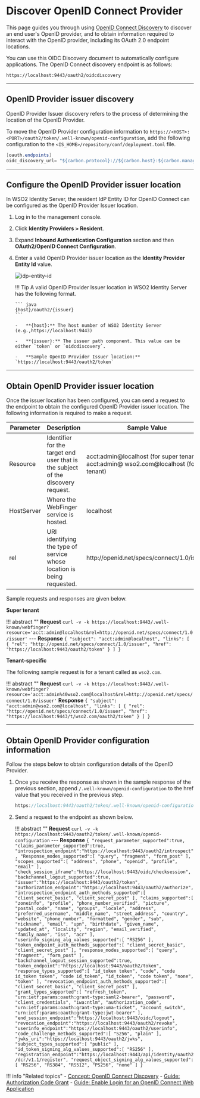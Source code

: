 # Discover OpenID Connect Provider

This page guides you through using [OpenID Connect Discovery]({{base_path}}/references/concepts/authentication/discovery) to discover an end user's OpenID provider, and to obtain information required to interact with the OpenID provider, including its OAuth 2.0 endpoint locations. 

You can use this OIDC Discovery document to automatically configure applications. The OpenID Connect discovery endpoint is as follows:

```
https://localhost:9443/oauth2/oidcdiscovery
```

-----

## OpenID Provider issuer discovery

OpenID Provider Issuer discovery refers to the process of determining the location of the OpenID Provider.

To move the OpenID Provider configuration information to `https://<HOST>:<PORT>/oauth2/token/.well-known/openid-configuration`, add the following configuration to the `<IS_HOME>/repository/conf/deployment.toml` file.
    
``` java
[oauth.endpoints]
oidc_discovery_url= "${carbon.protocol}://${carbon.host}:${carbon.management.port}/oauth2/token"
```

----

## Configure the OpenID Provider issuer location

In WSO2 Identity Server, the resident IdP Entity ID for OpenID Connect can be configured as the OpenID Provider Issuer location. 

1.  Log in to the management console.

2.  Click **Identity Providers > Resident**. 

3.  Expand **Inbound Authentication Configuration** section and then **OAuth2/OpenID Connect Configuration**.

4.  Enter a valid OpenID Provider issuer location as the **Identity Provider Entity Id** value.  

    ![idp-entity-id]( {{base_path}}/assets/img/guides/idp-entity-id.png) 

    !!! Tip
        A valid OpenID Provider Issuer location in WSO2 Identity Server has the following format.

        ``` java
        {host}/oauth2/{issuer}
        ```

	    -   **{host}:** The host number of WSO2 Identity Server (e.g.,https://localhost:9443)

	    -   **{issuer}:** The issuer path component. This value can be either `token` or `oidcdiscovery`.

	    -   **Sample OpenID Provider Issuer location:** `https://localhost:9443/oauth2/token`

----

## Obtain OpenID Provider issuer location

Once the issuer location has been configured, you can send a request to the endpoint to obtain the configured OpenID Provider issuer location.
The following information is required to make a request.

<table>
<thead>
<tr class="header">
<th>Parameter</th>
<th>Description</th>
<th>Sample Value</th>
</tr>
</thead>
<tbody>
<tr class="odd">
<td>Resource</td>
<td>Identifier for the target end user that is the subject of the discovery request.</td>
<td>acct:admin@localhost (for super tenant)<br />
acct:admin@ wso2.com@localhost (for tenant)</td>
</tr>
<tr class="even">
<td>HostServer</td>
<td>Where the WebFinger service is hosted.</td>
<td>localhost</td>
</tr>
<tr class="odd">
<td>rel</td>
<td>URI identifying the type of service whose location is being requested.</td>
<td>http://openid.net/specs/connect/1.0/issuer</td>
</tr>
</tbody>
</table>

Sample requests and responses are given below.

**Super tenant**

!!! abstract ""
    **Request**
    ```
    curl -v -k https://localhost:9443/.well-known/webfinger?resource='acct:admin@localhost&rel=http://openid.net/specs/connect/1.0/issuer'
    ```
    ---
    **Response**
    ```
    {
      "subject": "acct:admin@localhost",
      "links": [
         {
            "rel": "http://openid.net/specs/connect/1.0/issuer",
            "href": "https://localhost:9443/oauth2/token"
         }
      ]
    }
    ```

**Tenant-specific**

The following sample request is for a tenant called as `wso2.com`.

!!! abstract ""
    **Request**
    ```
    curl -v -k https://localhost:9443/.well-known/webfinger?resource='acct:admin%40wso2.com@localhost&rel=http://openid.net/specs/connect/1.0/issuer'
    ```
    **Response**
    ```
    {
    "subject": "acct:admin@wso2.com@localhost",
    "links": [
        {
            "rel": "http://openid.net/specs/connect/1.0/issuer",
            "href": "https://localhost:9443/t/wso2.com/oauth2/token"
        }
    ]
    }
    ```

----

## Obtain OpenID Provider configuration information

Follow the steps below to obtain configuration details of the OpenID Provider.

1.  Once you receive the response as shown in the sample response of the previous section, append `/.well-known/openid-configuration` to the href value that you received in the previous step.

    ``` java
    https://localhost:9443/oauth2/token/.well-known/openid-configuration
    ```

2.  Send a request to the endpoint as shown below.

    !!! abstract ""
        **Request**
        ```
        curl -v -k https://localhost:9443/oauth2/token/.well-known/openid-configuration
        ```
        ---
        **Response**
        ```
        {
            "request_parameter_supported":true,
            "claims_parameter_supported":true,
            "introspection_endpoint":"https://localhost:9443/oauth2/introspect",
            "Response_modes_supported":[
                "query",
                "fragment",
                "form_post"
            ],
            "scopes_supported":[
                "address",
                "phone",
                "openid",
                "profile",
                "email"
            ],
            "check_session_iframe":"https://localhost:9443/oidc/checksession",
            "backchannel_logout_supported":true,
            "issuer":"https://localhost:9443/oauth2/token",
            "authorization_endpoint":"https://localhost:9443/oauth2/authorize",
            "introspection_endpoint_auth_methods_supported":[
                "client_secret_basic",
                "client_secret_post"
            ],
            "claims_supported":[
                "zoneinfo",
                "profile",
                "phone_number_verified",
                "picture",
                "postal_code",
                "name",
                "groups",
                "locale",
                "address",
                "preferred_username",
                "middle_name",
                "street_address",
                "country",
                "website",
                "phone_number",
                "formatted",
                "gender",
                "sub",
                "nickname",
                "email",
                "upn",
                "birthdate",
                "given_name",
                "updated_at",
                "locality",
                "region",
                "email_verified",
                "family_name",
                "iss",
                "acr"
            ],
            "userinfo_signing_alg_values_supported":[
                "RS256"
            ],
            "token_endpoint_auth_methods_supported":[
                "client_secret_basic",
                "client_secret_post"
            ],
            "response_modes_supported":[
                "query",
                "fragment",
                "form_post"
            ],
            "backchannel_logout_session_supported":true,
            "token_endpoint":"https://localhost:9443/oauth2/token",
            "response_types_supported":[
                "id_token token",
                "code",
                "code id_token token",
                "code id_token",
                "id_token",
                "code token",
                "none",
                "token"
            ],
            "revocation_endpoint_auth_methods_supported":[
                "client_secret_basic",
                "client_secret_post"
            ],
            "grant_types_supported":[
                "refresh_token",
                "urn:ietf:params:oauth:grant-type:saml2-bearer",
                "password",
                "client_credentials",
                "iwa:ntlm",
                "authorization_code",
                "urn:ietf:params:oauth:grant-type:uma-ticket",
                "account_switch",
                "urn:ietf:params:oauth:grant-type:jwt-bearer"
            ],
            "end_session_endpoint":"https://localhost:9443/oidc/logout",
            "revocation_endpoint":"https://localhost:9443/oauth2/revoke",
            "userinfo_endpoint":"https://localhost:9443/oauth2/userinfo",
            "code_challenge_methods_supported":[
                "S256",
                "plain"
            ],
            "jwks_uri":"https://localhost:9443/oauth2/jwks",
            "subject_types_supported":[
                "public"
            ],
            "id_token_signing_alg_values_supported":[
                "RS256"
            ],
            "registration_endpoint":"https://localhost:9443/api/identity/oauth2/dcr/v1.1/register",
            "request_object_signing_alg_values_supported":[
                "RS256",
                "RS384",
                "RS512",
                "PS256",
                "none"
            ]
        }
        ```


!!! info "Related topics"
    - [Concept: OpenID Connect Discovery]({{base_path}}/references/concepts/authentication/discovery)
    - [Guide: Authorization Code Grant]({{base_path}}/guides/access-delegation/auth-code-playground)
    - [Guide: Enable Login for an OpenID Connect Web Application]({{base_path}}/guides/login/webapp-oidc)
